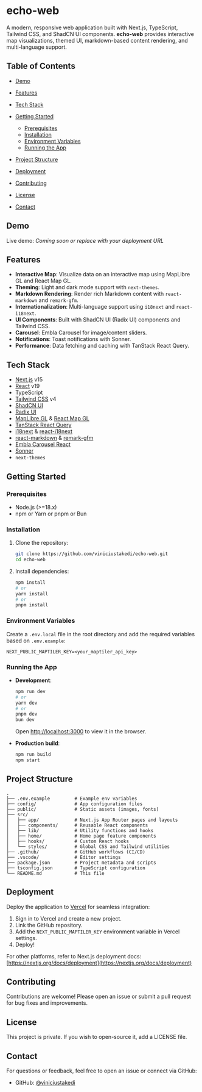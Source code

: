 # echo-web

A modern, responsive web application built with Next.js, TypeScript, Tailwind CSS, and ShadCN UI components. **echo-web** provides interactive map visualizations, themed UI, markdown-based content rendering, and multi-language support.

## Table of Contents

* [Demo](#demo)
* [Features](#features)
* [Tech Stack](#tech-stack)
* [Getting Started](#getting-started)

  * [Prerequisites](#prerequisites)
  * [Installation](#installation)
  * [Environment Variables](#environment-variables)
  * [Running the App](#running-the-app)
* [Project Structure](#project-structure)
* [Deployment](#deployment)
* [Contributing](#contributing)
* [License](#license)
* [Contact](#contact)

## Demo

Live demo: *Coming soon or replace with your deployment URL*

## Features

* **Interactive Map**: Visualize data on an interactive map using MapLibre GL and React Map GL.
* **Theming**: Light and dark mode support with `next-themes`.
* **Markdown Rendering**: Render rich Markdown content with `react-markdown` and `remark-gfm`.
* **Internationalization**: Multi-language support using `i18next` and `react-i18next`.
* **UI Components**: Built with ShadCN UI (Radix UI) components and Tailwind CSS.
* **Carousel**: Embla Carousel for image/content sliders.
* **Notifications**: Toast notifications with Sonner.
* **Performance**: Data fetching and caching with TanStack React Query.

## Tech Stack

* [Next.js](https://nextjs.org/) v15
* [React](https://reactjs.org/) v19
* TypeScript
* [Tailwind CSS](https://tailwindcss.com/) v4
* [ShadCN UI](https://ui.shadcn.com/)
* [Radix UI](https://www.radix-ui.com/)
* [MapLibre GL](https://maplibre.org/) & [React Map GL](https://visgl.github.io/react-map-gl/)
* [TanStack React Query](https://tanstack.com/query/)
* [i18next](https://www.i18next.com/) & [react-i18next](https://react.i18next.com/)
* [react-markdown](https://github.com/remarkjs/react-markdown) & [remark-gfm](https://github.com/remarkjs/remark-gfm)
* [Embla Carousel React](https://www.embla-carousel.com/)
* [Sonner](https://github.com/lucasford/sonner)
* `next-themes`

## Getting Started

### Prerequisites

* Node.js (>=18.x)
* npm or Yarn or pnpm or Bun

### Installation

1. Clone the repository:

   ```bash
   git clone https://github.com/viniciustakedi/echo-web.git
   cd echo-web
   ```
2. Install dependencies:

   ```bash
   npm install
   # or
   yarn install
   # or
   pnpm install
   ```

### Environment Variables

Create a `.env.local` file in the root directory and add the required variables based on `.env.example`:

```env
NEXT_PUBLIC_MAPTILER_KEY=<your_maptiler_api_key>
```

### Running the App

* **Development**:

  ```bash
  npm run dev
  # or
  yarn dev
  # or
  pnpm dev
  bun dev
  ```

  Open [http://localhost:3000](http://localhost:3000) to view it in the browser.

* **Production build**:

  ```bash
  npm run build
  npm start
  ```

## Project Structure

```plaintext
.
├── .env.example         # Example env variables
├── config/              # App configuration files
├── public/              # Static assets (images, fonts)
├── src/
│   ├── app/             # Next.js App Router pages and layouts
│   ├── components/      # Reusable React components
│   ├── lib/             # Utility functions and hooks
│   ├── home/            # Home page feature components
│   ├── hooks/           # Custom React hooks
│   └── styles/          # Global CSS and Tailwind utilities
├── .github/             # GitHub workflows (CI/CD)
├── .vscode/             # Editor settings
├── package.json         # Project metadata and scripts
├── tsconfig.json        # TypeScript configuration
└── README.md            # This file
```

## Deployment

Deploy the application to [Vercel](https://vercel.com/) for seamless integration:

1. Sign in to Vercel and create a new project.
2. Link the GitHub repository.
3. Add the `NEXT_PUBLIC_MAPTILER_KEY` environment variable in Vercel settings.
4. Deploy!

For other platforms, refer to Next.js deployment docs: [https://nextjs.org/docs/deployment](https://nextjs.org/docs/deployment)

## Contributing

Contributions are welcome! Please open an issue or submit a pull request for bug fixes and improvements.

## License

This project is private. If you wish to open-source it, add a LICENSE file.

## Contact

For questions or feedback, feel free to open an issue or connect via GitHub:

* GitHub: [@viniciustakedi](https://github.com/viniciustakedi)
